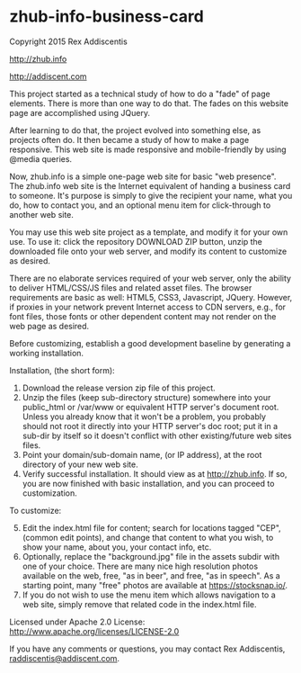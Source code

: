 # zhub-info-business-card
Copyright 2015 Rex Addiscentis

http://zhub.info

http://addiscent.com

This project started as a technical study of how to do a "fade" of page
elements.  There is more than one way to do that.  The fades on this
website page are accomplished using JQuery.

After learning to do that, the project evolved into something else,
as projects often do.  It then became a study of how to make a page responsive.
This web site is made responsive and mobile-friendly by using @media queries.

Now, zhub.info is a simple one-page web site for basic "web presence".
The zhub.info web site is the Internet equivalent of handing a business card to
someone.  It's purpose is simply to give the recipient your name, what you do,
how to contact you, and an optional menu item for click-through to another web
site.

You may use this web site project as a template, and modify it for your own
use.  To use it: click the repository DOWNLOAD ZIP button, unzip the downloaded
file onto your web server, and modify its content to customize as desired.

There are no elaborate services required of your web server, only the ability
to deliver HTML/CSS/JS files and related asset files.  The browser requirements
are basic as well: HTML5, CSS3, Javascript, JQuery. However, if proxies in your
network prevent Internet access to CDN servers, e.g., for font files, those
fonts or other dependent content may not render on the web page as desired.

Before customizing, establish a good development baseline by generating a
working installation.

Installation, (the short form):

  1.  Download the release version zip file of this project.
  2.  Unzip the files (keep sub-directory structure) somewhere into your
      public_html or /var/www or equivalent HTTP server's document root.
      Unless you already know that it won't be a problem, you probably should
      not root it directly into your HTTP server's doc root; put it in a
      sub-dir by itself so it doesn't conflict with other existing/future web
      sites files.
  3.  Point your domain/sub-domain name, (or IP address), at the root directory
      of your new web site.
  4.  Verify successful installation.  It should view as at http://zhub.info.
      If so, you are now finished with basic installation, and you can proceed
      to customization.

To customize:

  5.  Edit the index.html file for content; search for locations tagged "CEP",
      (common edit points), and change that content to what you wish, to show
      your name, about you, your contact info, etc.
  6.  Optionally, replace the "background.jpg" file in the assets subdir with
      one of your choice.  There are many nice high resolution photos available
      on the web, free, "as in beer", and free, "as in speech".  As a starting
      point, many "free" photos are available at https://stocksnap.io/.
  7.  If you do not wish to use the menu item which allows navigation to a web
      site, simply remove that related code in the index.html file.

Licensed under Apache 2.0 License: http://www.apache.org/licenses/LICENSE-2.0

If you have any comments or questions, you may contact
Rex Addiscentis, raddiscentis@addiscent.com.
